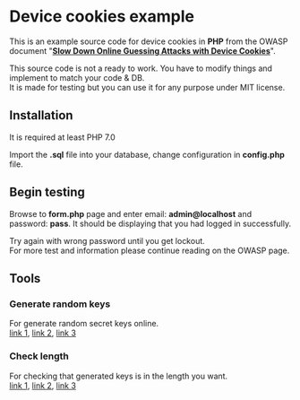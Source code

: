 # Device cookies example

This is an example source code for device cookies in **PHP** from the OWASP document "**[Slow Down Online Guessing Attacks with Device Cookies][1]**".

This source code is not a ready to work. You have to modify things and implement to match your code & DB.<br>
It is made for testing but you can use it for any purpose under MIT license.

## Installation
It is required at least PHP 7.0

Import the **.sql** file into your database, change configuration in **config.php** file.

## Begin testing
Browse to **form.php** page and enter email: **admin@localhost** and password: **pass**. It should be displaying that you had logged in successfully.

Try again with wrong password until you get lockout.<br>
For more test and information please continue reading on the OWASP page.

## Tools
### Generate random keys
For generate random secret keys online.<br>
[link 1][gk1], [link 2][gk2], [link 3][gk3]

### Check length
For checking that generated keys is in the length you want.<br>
[link 1][chlen1], [link 2][chlen2], [link 3][chlen3]


[1]: https://owasp.org/www-community/Slow_Down_Online_Guessing_Attacks_with_Device_Cookies
[gk1]: http://www.unit-conversion.info/texttools/random-string-generator/
[gk2]: https://passwordsgenerator.net/
[gk3]: https://keygen.io/ 
[chlen1]: http://string-functions.com/length.aspx
[chlen2]: https://www.charactercountonline.com/
[chlen3]: https://codebeautify.org/calculate-string-length
